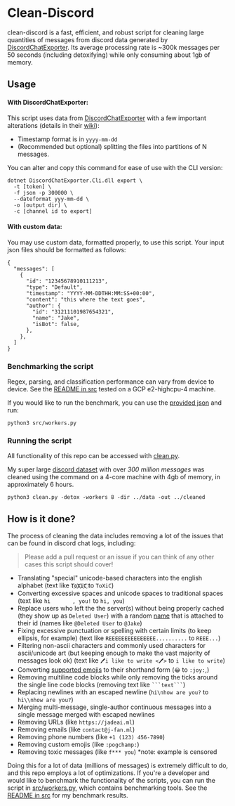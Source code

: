 # Clean-Discord
clean-discord is a fast, efficient, and robust script for cleaning large quantities of messages from discord data generated by [DiscordChatExporter](https://github.com/Tyrrrz/DiscordChatExporter). Its average processing rate is ~300k messages per 50 seconds (including detoxifying) while only consuming about 1gb of memory.

## Usage
#### **With DiscordChatExporter:**
This script uses data from [DiscordChatExporter](https://github.com/Tyrrrz/DiscordChatExporter) with a few important alterations (details in their [wiki](https://github.com/Tyrrrz/DiscordChatExporter/wiki/GUI%2C-CLI-and-Formats-explained#export-)):
- Timestamp format is in `yyyy-mm-dd`
- (Recommended but optional) splitting the files into partitions of N messages.

You can alter and copy this command for ease of use with the CLI version:
```
dotnet DiscordChatExporter.Cli.dll export \
  -t [token] \
  -f json -p 300000 \
  --dateformat yyy-mm-dd \
  -o [output dir] \
  -c [channel id to export]
```
#### **With custom data:**
You may use custom data, formatted properly, to use this script. Your input json files should be formatted as follows:
```
{
  "messages": [
    {
      "id": "12345678910111213",
      "type": "Default",
      "timestamp": "YYYY-MM-DDTHH:MM:SS+00:00",
      "content": "this where the text goes",
      "author": {
        "id": "31211101987654321",
        "name": "Jake",
        "isBot": false,
      },
    },
  ]
}
```
### Benchmarking the script
Regex, parsing, and classification performance can vary from device to device. See the [README in src](./src/src) tested on a GCP e2-highcpu-4 machine.

If you would like to run the benchmark, you can use the <a href="./data\Test [116101115116116120].json">provided json</a> and run:
```
python3 src/workers.py
```
### Running the script
All functionality of this repo can be accessed with [clean.py](./clean.py).

My super large [discord dataset](https://www.kaggle.com/jef1056/discord-data) with over *300 million messages* was cleaned using the command on a 4-core machine with 4gb of memory, in approximately 6 hours.
```
python3 clean.py -detox -workers 8 -dir ../data -out ../cleaned
```

## How is it done?
The process of cleaning the data includes removing a lot of the issues that can be found in discord chat logs, including:
> Please add a pull request or an issue if you can think of any other cases this script should cover!
- Translating "special" unicode-based characters into the english alphabet (text like `T҉o҉X҉i҉C҉` to `ToXiC`)
- Converting excessive spaces and unicode spaces to traditional spaces (text like `hi  		, you!` to `hi, you`)
- Replace users who left the the server(s) without being properly cached (they show up as `Deleted User`) with a random [name](./src/names.txt) that is attached to their id (names like `@Deleted User` to `@Jake`)
- Fixing excessive punctuation or spelling with certain limits (to keep ellipsis, for example) (text like `REEEEEEEEEEEEEEE..........` to `REEE...`)
- Filtering non-ascii characters and commonly used characters for ascii/unicode art (but keeping enough to make the vast majority of messages look ok) (text like `🖊️i like to write <🖊️>` to `i like to write`)
- Converting [supported emojis](./src/emojis.json) to their shorthand form (`😂` to `:joy:`,)
- Removing multiline code blocks while only removing the ticks around the single line code blocks (removing text like <code>\```text```</code>)
- Replacing newlines with an escaped newline (`hi\nhow are you?` to `hi\\nhow are you?`)
- Merging multi-message, single-author continuous messages into a single message merged with escaped newlines
- Removing URLs (like `https://jadeai.ml`)
- Removing emails (like `contact@j-fan.ml`)
- Removing phone numbers (like `+1 (123) 456-7890`)
- Removing custom emojis (like `:pogchamp:`)
- Removing toxic messages (like `f*** you`) *note: example is censored

Doing this for a lot of data (millions of messages) is extremely difficult to do, and this repo employs a lot of optimizations. If you're a developer and would like to benchmark the functionality of the scripts, you can run the script in [src/workers.py](./src/workers.py), which contains benchmarking tools. See the [README in src](./src/src) for my benchmark results.